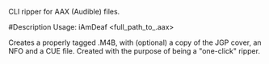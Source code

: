 CLI ripper for AAX (Audible) files.


#Description
Usage: iAmDeaf <full_path_to_.aax>

Creates a properly tagged .M4B, with (optional) a copy of the JGP cover, an NFO and a CUE file.
Created with the purpose of being a "one-click" ripper.
